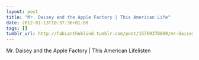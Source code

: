 ```yaml
---
layout: post
title: "Mr. Daisey and the Apple Factory | This American Life"
date: 2012-01-13T10:37:36+01:00
tags: []
tumblr_url: http://fabiantheblind.tumblr.com/post/15769378809/mr-daisey-and-the-apple-factory-this-american-life
---
```

Mr. Daisey and the Apple Factory | This American Lifelisten
